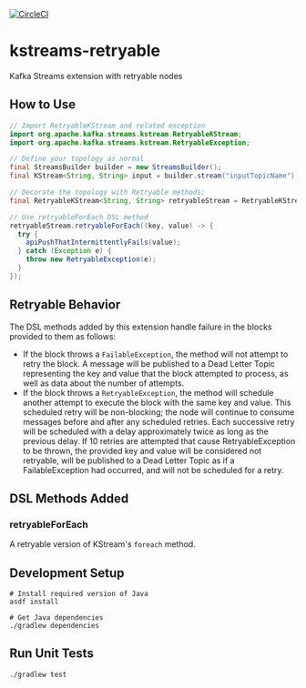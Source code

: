 [![CircleCI](https://circleci.com/gh/wbushey/kstreams-retryable/tree/master.svg?style=svg)](https://circleci.com/gh/wbushey/kstreams-retryable/tree/master)
# kstreams-retryable
Kafka Streams extension with retryable nodes

## How to Use

```java
// Import RetryableKStream and related exception
import org.apache.kafka.streams.kstream.RetryableKStream;
import org.apache.kafka.streams.kstream.RetryableException;

// Define your topology as normal
final StreamsBuilder builder = new StreamsBuilder();
final KStream<String, String> input = builder.stream("inputTopicName");

// Decorate the topology with Retryable methods;
final RetryableKStream<String, String> retryableStream = RetryableKStream.fromKStream(input);

// Use retryableForEach DSL method
retryableStream.retryableForEach((key, value) -> {
  try {
    apiPushThatIntermittentlyFails(value);
  } catch (Exception e) {
    throw new RetryableException(e);
  }
});
```

## Retryable Behavior

The DSL methods added by this extension handle failure in the blocks provided to them as follows:
 * If the block throws a `FailableException`, the method will not attempt to retry the block.
   A message will be published to a Dead Letter Topic representing the key and value that the block
   attempted to process, as well as data about the number of attempts.
 * If the block throws a `RetryableException`, the method will schedule another attempt to execute
   the block with the same key and value. This scheduled retry will be non-blocking; the node will
   continue to consume messages before and after any scheduled retries. Each successive retry
   will be scheduled with a delay approximately twice as long as the previous delay. If 10 retries
   are attempted that cause RetryableException to be thrown, the provided key and value will be
   considered not retryable, will be published to a Dead Letter Topic as if a FailableException had
   occurred, and will not be scheduled for a retry.

## DSL Methods Added

### retryableForEach

A retryable version of KStream's `foreach` method.

## Development Setup

```shell script
# Install required version of Java
asdf install

# Get Java dependencies
./gradlew dependencies
```

## Run Unit Tests

```shell script
./gradlew test
```
